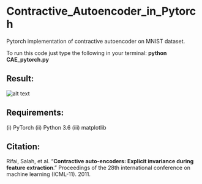 # Contractive_Autoencoder_in_Pytorch
Pytorch implementation of contractive autoencoder on MNIST dataset.

To run this code just type the following in your terminal: **python CAE_pytorch.py**

## Result:
![alt text](https://github.com/avijit9/Contractive_Autoencoder_in_Pytorch/blob/master/out/all_results.gif)

## Requirements:
(i) PyTorch
(ii) Python 3.6
(iii) matplotlib

## Citation:

Rifai, Salah, et al. “**Contractive auto-encoders: Explicit invariance during feature extraction**.” Proceedings of the 28th international conference on machine learning (ICML-11). 2011.
